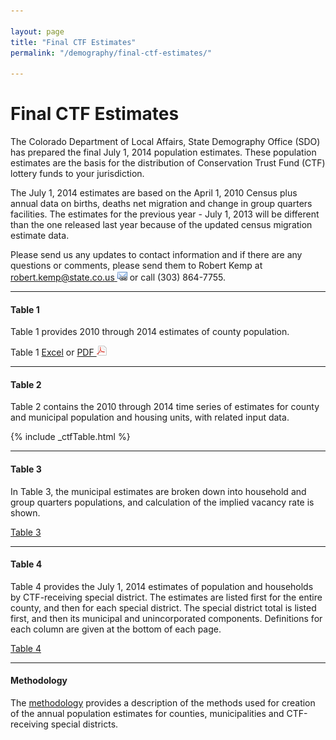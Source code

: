 ```yaml
---

layout: page
title: "Final CTF Estimates"
permalink: "/demography/final-ctf-estimates/"

---
```


# Final CTF Estimates

The Colorado Department of Local Affairs, State Demography Office (SDO) has prepared the final July 1, 2014 population estimates. These population estimates are the basis for the distribution of Conservation Trust Fund (CTF) lottery funds to your jurisdiction.

The July 1, 2014 estimates are based on the April 1, 2010 Census plus annual data on births, deaths net migration and change in group quarters facilities. The estimates for the previous year - July 1, 2013 will be different than the one released last year because of the updated census migration estimate data.

Please send us any updates to contact information and if there are any questions or comments, please send them to Robert Kemp at [robert.kemp@state.co.us ![email](/images/email_link.png 'send email')](mailto:robert.kemp@state.co.us) or call (303) 864-7755.


----

#### Table 1

Table 1 provides 2010 through 2014 estimates of county population.

Table 1 [Excel](https://drive.google.com/open?id=0B-vz6H4k4SEScDNNRmZTclJNZjg&authuser=0) or [PDF ![pdf](/images/page_white_acrobat.png 'download pdf file')](https://drive.google.com/open?id=0B-vz6H4k4SESaXZGaTUxVFM1ODA&authuser=0)

---- 

#### Table 2

Table 2 contains the 2010 through 2014 time series of estimates for county and municipal population and housing units, with related input data.

{% include _ctfTable.html %}

----

#### Table 3

In Table 3, the municipal estimates are broken down into household and group quarters populations, and calculation of the implied vacancy rate is shown.

[Table 3](https://drive.google.com/open?id=0B-vz6H4k4SESS2lTaWpuMzJ2ZFE&authuser=0)

----

#### Table 4

Table 4 provides the July 1, 2014 estimates of population and households by CTF-receiving special district. The estimates are listed first for the entire county, and then for each special district. The special district total is listed first, and then its municipal and unincorporated components. Definitions for each column are given at the bottom of each page.

[Table 4](https://drive.google.com/open?id=0B-vz6H4k4SESYjhXaGpvaDRsa00&authuser=0)

----

#### Methodology

The [methodology](https://drive.google.com/open?id=0B-vz6H4k4SESYy14bF9BS01IMlU&authuser=0) provides a description of the methods used for creation of the annual population estimates for counties, municipalities and CTF-receiving special districts.


